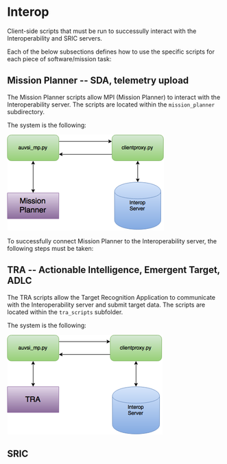 # Interop

Client-side scripts that must be run to successully interact with the Interoperability and SRIC servers.

Each of the below subsections defines how to use the specific scripts for each piece of software/mission task:

## Mission Planner -- SDA, telemetry upload

The Mission Planner scripts allow MPI (Mission Planner) to interact with the Interoperability server. The scripts are located within the ```mission_planner``` subdirectory.

The system is the following:

![MPI scripts system overview](images/MPI_overview.png "MPI scrpts overview")

To successfully connect Mission Planner to the Interoperability server, the following steps must be taken:

## TRA -- Actionable Intelligence, Emergent Target, ADLC

The TRA scripts allow the Target Recognition Application to communicate with the Interoperability server and submit target data. The scripts are located within the ```tra_scripts``` subfolder.

The system is the following:

![TRA scripts system overview](images/TRA_script_overview.png "TRA scrpts overview")

## SRIC
